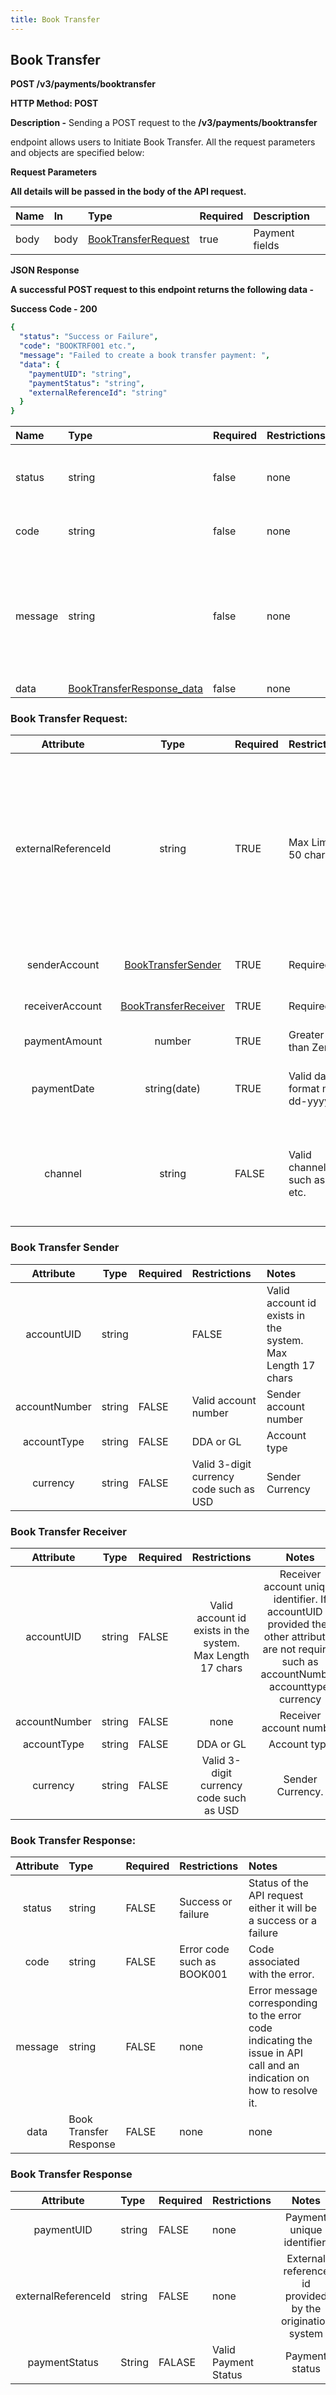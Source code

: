 ```yaml
---
title: Book Transfer
---
```


## **Book Transfer**
**POST /v3/payments/booktransfer**

**HTTP Method: POST**

**Description -** Sending a POST request to the  **/v3/payments/booktransfer**

endpoint allows users to Initiate Book Transfer. All the request parameters and objects are specified below:

**Request Parameters**

**All details will be passed in the body of the API request.**




|**Name**|**In**|**Type**|**Required**|**Description**|
| :- | :- | :- | :- | :- |
|body|body|[BookTransferRequest](https://apidocs.finzly.net/dashboard?javascript#schemabooktransferrequest)|true|Payment fields|

**JSON Response**

**A successful POST request to this endpoint returns the following data -**

**Success Code - 200**

```yaml Before
{
  "status": "Success or Failure",
  "code": "BOOKTRF001 etc.",
  "message": "Failed to create a book transfer payment: ",
  "data": {
    "paymentUID": "string",
    "paymentStatus": "string",
    "externalReferenceId": "string"
  }
}

```
|**Name**|**Type**|**Required**|**Restrictions**|**Description**|
| :- | :- | :- | :- | :- |
|status|string|false|none|Status of the API request either it will be a success or a failure|
|code|string|false|none|Code associated with the error.|
|message|string|false|none|Error message corresponding to the error code indicating the issue in API call and an indication on how to resolve it.|
|data|[BookTransferResponse_data](https://apidocs.finzly.net/dashboard?java=#schemabooktransferresponse_data)|false|none|none|



### **Book Transfer Request**:
|**Attribute**|**Type**|**Required**|**Restrictions**|**Notes**|
| :-: | :-: | :- | :- | :- | 
|externalReferenceId|string|TRUE|Max Limit – 50 chars |Unique reference id from a system outside of finzly. The external reference id can be used by the finzly for the request tracing (if needed) |
|senderAccount|[BookTransferSender](https://apidocs.finzly.net/dashboard#schemav3booktransfersender)|TRUE|Required|Sender account details|
|receiverAccount|[BookTransferReceiver](https://apidocs.finzly.net/dashboard#schemav3booktransferreceiver)|TRUE|Required|Receiver account details|
|paymentAmount|number|TRUE|Greater than Zero |Payment amount|
|paymentDate|string(date)|TRUE|Valid date format mm-dd-yyyy|Payment date in mm-dd-yyyy format|
|channel|string|FALSE|Valid channel such as API etc.|Channel associated with the payment. If not provided it will default to API|

### **Book Transfer Sender**
|**Attribute**|**Type**|**Required**|**Restrictions**|**Notes**|
| :-: | :-: | :- | :- | :- | 
|accountUID|string||FALSE|Valid account id exists in the system. Max Length 17 chars |Sender account unique identifier. If accountUID is provided then other attributes are not required such as accountNumber, accounttype, currency |
|accountNumber|string|FALSE| Valid account number |Sender account number|
|accountType|string|FALSE|DDA or GL|Account type|
|currency|string|FALSE|Valid 3-digit currency code such as USD |Sender Currency|

### **Book Transfer Receiver**

|**Attribute**|**Type**|**Required**|**Restrictions**|**Notes**|
| :-: | :-: | :- | :-: | :-: |
|accountUID|string|FALSE|Valid account id exists in the system. Max Length 17 chars |Receiver account unique identifier. If accountUID is provided then other attributes are not required such as accountNumber, accounttype, currency|
|accountNumber|string|FALSE|none|Receiver account number|
|accountType|string|FALSE|DDA or GL|Account type|
|currency|string|FALSE|Valid 3-digit currency code such as USD|Sender Currency.|

### **Book Transfer Response:**

|**Attribute**|**Type**|**Required**|**Restrictions** |**Notes**|
| :-: | :- | :- | :- | :- |
|status|string |FALSE|Success or failure |Status of the API request either it will be a success or a failure|
|code|string|FALSE|Error code such as BOOK001 |Code associated with the error. |
|message|string |FALSE |none |Error message corresponding to the error code indicating the issue in API call and an indication on how to resolve it. |
|data|Book Transfer Response|FALSE |none|none|

### **Book Transfer Response**

|**Attribute**|**Type**|**Required**|**Restrictions**|**Notes**|
| :-: | :- | :- | :- | :-: |
|paymentUID|string|FALSE|none|Payment unique identifier.|
|externalReferenceId|string|FALSE|none|External reference id provided by the origination system|
|paymentStatus|String|FALASE|Valid Payment Status|Payment status|


